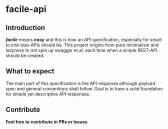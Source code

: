 # facile-api
## Introduction
***facile*** means ***easy*** and this is how an API specification, especially for small- to mid-size-APIs should be.
This project origins from pure minimalism and *lazyness* to not spin up swagger et.al. each time when a simple REST-API should be created.

## What to expect

The main part of this specification is the API-response although payload spec and general conventions shall follow.
Goal is to have a solid foundation for simple yet descriptive API responses.

## Contribute

**Feel free to contribute in PRs or Issues**
